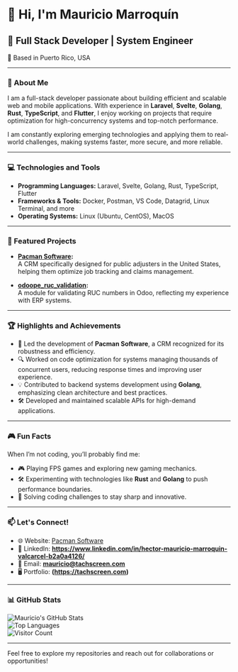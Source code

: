 # 👋 Hi, I'm Mauricio Marroquín

## 🌟 Full Stack Developer | System Engineer  
📍 Based in Puerto Rico, USA  

---

### 🚀 About Me
I am a full-stack developer passionate about building efficient and scalable web and mobile applications. With experience in **Laravel**, **Svelte**, **Golang**, **Rust**, **TypeScript**, and **Flutter**, I enjoy working on projects that require optimization for high-concurrency systems and top-notch performance.

I am constantly exploring emerging technologies and applying them to real-world challenges, making systems faster, more secure, and more reliable.

---

### 💻 Technologies and Tools
- **Programming Languages:** Laravel, Svelte, Golang, Rust, TypeScript, Flutter  
- **Frameworks & Tools:** Docker, Postman, VS Code, Datagrid, Linux Terminal, and more  
- **Operating Systems:** Linux (Ubuntu, CentOS), MacOS  

---

### 📌 Featured Projects
- **[Pacman Software](https://pacmansoftware.com):**  
  A CRM specifically designed for public adjusters in the United States, helping them optimize job tracking and claims management.

- **[odoope_ruc_validation](https://github.com/Marroco93/odoope_ruc_validation):**  
  A module for validating RUC numbers in Odoo, reflecting my experience with ERP systems.

---

### 🏆 Highlights and Achievements
- 🌟 Led the development of **Pacman Software**, a CRM recognized for its robustness and efficiency.  
- 🔍 Worked on code optimization for systems managing thousands of concurrent users, reducing response times and improving user experience.  
- 💡 Contributed to backend systems development using **Golang**, emphasizing clean architecture and best practices.  
- 🛠️ Developed and maintained scalable APIs for high-demand applications.  

---

### 🎮 Fun Facts
When I’m not coding, you’ll probably find me:  
- 🎮 Playing FPS games and exploring new gaming mechanics.  
- 🛠️ Experimenting with technologies like **Rust** and **Golang** to push performance boundaries.  
- 🧩 Solving coding challenges to stay sharp and innovative.

---

### 📫 Let's Connect!
- 🌐 Website: [Pacman Software](https://pacmansoftware.com)  
- 💼 LinkedIn: **https://www.linkedin.com/in/hector-mauricio-marroquin-valcarcel-b2a0a4126/**  
- 📧 Email: **mauricio@tachscreen.com**  
- 🖥️ Portfolio: **(https://tachscreen.com)**  

---

### 📊 GitHub Stats
![Mauricio's GitHub Stats](https://github-readme-stats.vercel.app/api?username=Marroco93&show_icons=true&theme=radical)  
![Top Languages](https://github-readme-stats.vercel.app/api/top-langs/?username=Marroco93&layout=compact&theme=radical)  
![Visitor Count](https://komarev.com/ghpvc/?username=Marroco93&style=flat-square&color=blue)

---

Feel free to explore my repositories and reach out for collaborations or opportunities!
